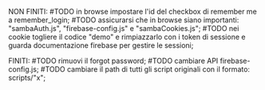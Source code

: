 NON FINITI:
#TODO in browse impostare l'id del checkbox di remember me a remember_login;
#TODO assicurarsi che in browse siano importanti: "sambaAuth.js", "firebase-config.js" e "sambaCookies.js";
#TODO nei cookie togliere il codice "demo" e rimpiazzarlo con i token di sessione e guarda documentazione firebase per gestire le sessioni;

FINITI:
#TODO rimuovi il forgot password;
#TODO cambiare API firebase-config.js;
#TODO cambiare il path di tutti gli script originali con il formato: scripts/"x";
